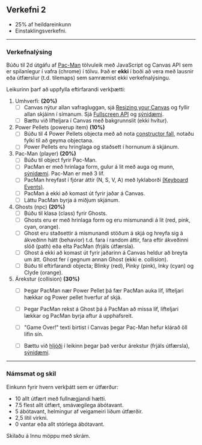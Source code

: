 ## Verkefni 2

- 25% af heildareinkunn
- Einstaklingsverkefni. 

---

### Verkefnalýsing

Búðu til 2d útgáfu af [Pac-Man](https://en.wikipedia.org/wiki/Pac-Man) tölvuleik með JavaScript og Canvas API sem er spilanlegur í vafra (chrome) í tölvu. Það er **ekki** í boði að vera með lausnir eða útfærslur (t.d. tilemaps) sem samræmist ekki verkefnalýsingu. 

Leikurinn þarf að uppfylla eftirfarandi verkþætti:

1. Umhverfi: **(20%)**  
   - [ ] Canvas nýtur allan vafragluggan, sjá [Resizing your Canvas](https://youtu.be/EO6OkltgudE?list=PLpPnRKq7eNW3We9VdCfx9fprhqXHwTPXL&t=166) og fyllir allan skjáinn í símanum. Sjá [Fullscreen API](https://developer.mozilla.org/en-US/docs/Web/API/Fullscreen_API) og [sýnidæmi](https://youtu.be/D74Z_0I0CUk?t=786).
   - [ ] Bættu við lífteljara í Canvas með bakgrunnslit (ekki hvítur). 
1. Power Pellets (powerup item) **(10%)**
   - [ ] Búðu til 4 Power Pellets objecta með að nota [constructor fall](https://developer.mozilla.org/en-US/docs/Web/JavaScript/Guide/Working_with_objects#using_a_constructor_function), notaðu fylki til að geyma objectana.
   - [ ] Power Pellets eru hringlaga og staðsett í hornunum á skjánum.
1. Pac-Man (player) **(20%)**
   - [ ] Búðu til object fyrir Pac-Man. 
   - [ ] PacMan er með hrinlaga form, gulur á lit með auga og munn, [sýnidæmi](https://www.youtube.com/watch?v=ysG37V_j1Xs). Pac-Man er með 3 líf.
   - [ ] PacMan hreyfast í fjórar áttir (N, S, V, A) með lyklaborði [(Keyboard Events)](https://github.com/GunnarThorunnarson/FORR3JS05DU/wiki/Events#st%C3%BDringar).
   - [ ] PacMan á ekki að komast út fyrir jaðar á Canvas.
   - [ ] Láttu PacMan byrja á miðjum skjánum.
1. Ghosts (npc) **(20%)**  
   - [ ] Búðu til klasa (class) fyrir Ghosts. 
   - [ ] Ghosts eru er með hrinlaga form og eru mismunandi á lit (red, pink, cyan, orange).
   - [ ] Ghost eru staðsettir á mismunandi stöðum á skjá og hreyfa sig á ákveðinn hátt (behavior) t.d. fara í random áttir, fara eftir ákveðinni slóð (path) eða elta PacMan (frjáls útfærsla).
   - [ ] Ghost á ekki að komast út fyrir jaðarinn á Canvas heldur að breyta um átt. Ghost fer í gegnum annan Ghost (ekki e. collision).
   - [ ] Búðu til eftirfarandi objecta; Blinky (red), Pinky (pink), Inky (cyan) og Clyde (orange). 
1. Árekstur (collision) **(30%)**  
   - [ ] Þegar PacMan nær Power Pellet þá fær PacMan auka líf, lífteljari hækkar og Power pellet hverfur af skjá.
   - [ ] Þegar PacMan rekst á Ghost þá á PacMan að missa líf, lífteljari lækkar og PacMan byrja aftur á upphafsreit. 
   - [ ] "Game Over!" texti birtist í Canvas þegar Pac-Man hefur klárað öll lífin sín. 
   - [ ] Bættu við [hljóði](https://developer.mozilla.org/en-US/docs/Web/API/HTMLAudioElement/Audio) í leikinn þegar það verður árekstur (frjáls útfærsla), [sýnidæmi](https://youtu.be/Eg_zUEy_lDE?t=1384).


---

### Námsmat og skil	

Einkunn fyrir hvern verkþátt sem er útfærður:
   - 10  allt útfært með fullnægjandi hætti. 
   - 7.5 flest allt útfært, smávægilega ábótavant.
   - 5   ábótavant, helmingur af veigameiri liðum útfærðir. 
   - 2,5 lítil virkni.
   - 0   vantar eða allt stórlega ábótavant.

Skilaðu á Innu möppu með skrám.








